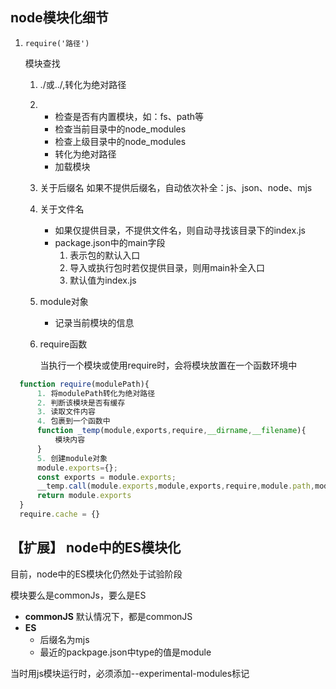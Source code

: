 ## node模块化细节

1. ``require('路径')``  

    模块查找
        
     1. ./或../,转化为绝对路径
     2. - 检查是否有内置模块，如：fs、path等
        - 检查当前目录中的node_modules
        - 检查上级目录中的node_modules
        - 转化为绝对路径
        - 加载模块
     3. 关于后缀名 
        如果不提供后缀名，自动依次补全：js、json、node、mjs
     4. 关于文件名
        - 如果仅提供目录，不提供文件名，则自动寻找该目录下的index.js
        - package.json中的main字段
            1. 表示包的默认入口
            2. 导入或执行包时若仅提供目录，则用main补全入口
            3. 默认值为index.js

     5. module对象
         - 记录当前模块的信息 

     6. require函数
         
         当执行一个模块或使用require时，会将模块放置在一个函数环境中
```js
  function require(modulePath){
      1. 将modulePath转化为绝对路径
      2. 判断该模块是否有缓存
      3. 读取文件内容
      4. 包裹到一个函数中
      function _temp(module,exports,require,__dirname,__filename){
          模块内容
      }
      5. 创建module对象
      module.exports={};
      const exports = module.exports;
      __temp.call(module.exports,module,exports,require,module.path,module.__filename)
      return module.exports
  }
  require.cache = {}
```

## 【扩展】 node中的ES模块化

目前，node中的ES模块化仍然处于试验阶段

模块要么是commonJs，要么是ES
 - **commonJS** 默认情况下，都是commonJS
 - **ES** 
   - 后缀名为mjs
   - 最近的packpage.json中type的值是module

当时用js模块运行时，必须添加--experimental-modules标记
